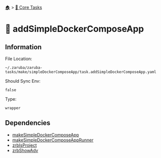 <!--startTocHeader-->
[🏠](../README.md) > [🥝 Core Tasks](README.md)
# 🐳 addSimpleDockerComposeApp
<!--endTocHeader-->

## Information

File Location:

    ~/.zaruba/zaruba-tasks/make/simpleDockerComposeApp/task.addSimpleDockerComposeApp.yaml

Should Sync Env:

    false

Type:

    wrapper


## Dependencies

* [makeSimpleDockerComposeApp](make-simple-docker-compose-app.md)
* [makeSimpleDockerComposeAppRunner](make-simple-docker-compose-app-runner.md)
* [zrbIsProject](zrb-is-project.md)
* [zrbShowAdv](zrb-show-adv.md)
<!--startTocSubtopic-->
<!--endTocSubtopic-->